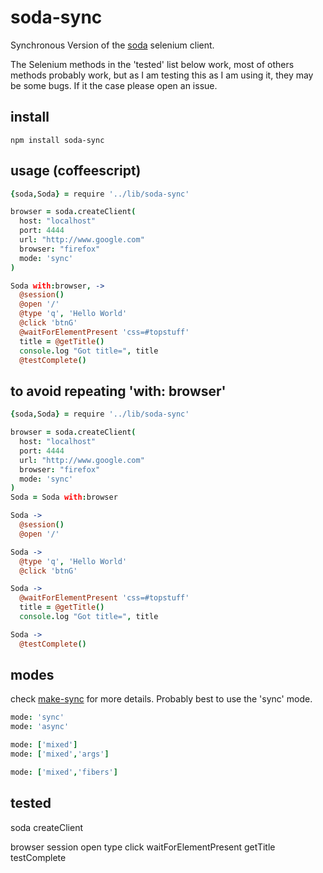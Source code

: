 # soda-sync

Synchronous Version of the [soda](http://github.com/LearnBoost/soda.git) 
selenium client.

The Selenium methods in the 'tested' list below work, most of others methods 
probably work, but as I am testing this as I am using it, they may be some
bugs. If it the case please open an issue.


## install

```
npm install soda-sync
```


## usage (coffeescript)


```coffeescript
{soda,Soda} = require '../lib/soda-sync'

browser = soda.createClient(
  host: "localhost"
  port: 4444
  url: "http://www.google.com"
  browser: "firefox"
  mode: 'sync'
)   

Soda with:browser, ->
  @session()
  @open '/'
  @type 'q', 'Hello World'
  @click 'btnG'
  @waitForElementPresent 'css=#topstuff' 
  title = @getTitle()
  console.log "Got title=", title        
  @testComplete()
```


## to avoid repeating 'with: browser' 


```coffeescript
{soda,Soda} = require '../lib/soda-sync'

browser = soda.createClient(
  host: "localhost"
  port: 4444
  url: "http://www.google.com"
  browser: "firefox"
  mode: 'sync'
)   
Soda = Soda with:browser

Soda ->
  @session()
  @open '/'

Soda ->
  @type 'q', 'Hello World'
  @click 'btnG'

Soda ->
  @waitForElementPresent 'css=#topstuff' 
  title = @getTitle()
  console.log "Got title=", title        

Soda ->
  @testComplete()
```


## modes

check [make-sync](http://github.com/sebv/node-make-sync) for more details. 
Probably best to use the 'sync' mode.

```coffeescript
mode: 'sync'
mode: 'async'

mode: ['mixed']
mode: ['mixed','args']

mode: ['mixed','fibers']
```


## tested

soda
  createClient
  
browser
  session
  open
  type
  click
  waitForElementPresent
  getTitle
  testComplete
